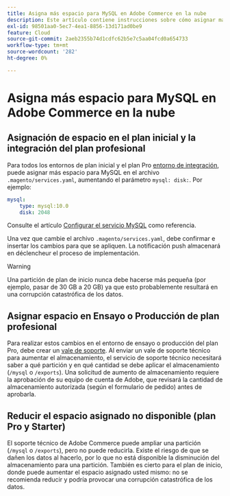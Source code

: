 ```yaml
---
title: Asigna más espacio para MySQL en Adobe Commerce en la nube
description: Este artículo contiene instrucciones sobre cómo asignar más espacio para MySQL en Adobe Commerce en la infraestructura en la nube.
exl-id: 98501aa0-5ec7-4ea1-8856-13d171ad0be9
feature: Cloud
source-git-commit: 2aeb2355b74d1cdfc62b5e7c5aa04fcd0a654733
workflow-type: tm+mt
source-wordcount: '282'
ht-degree: 0%

---
```


# Asigna más espacio para MySQL en Adobe Commerce en la nube


## Asignación de espacio en el plan inicial y la integración del plan profesional

Para todos los entornos de plan inicial y el plan Pro [entorno de integración](/help/announcements/adobe-commerce-announcements/integration-environment-enhancement-request-pro-and-starter.md), puede asignar más espacio para MySQL en el archivo `.magento/services.yaml`, aumentando el parámetro `mysql: disk:`. Por ejemplo:

```yaml
mysql:
    type: mysql:10.0
    disk: 2048
```

Consulte el artículo [Configurar el servicio MySQL](https://experienceleague.adobe.com/en/docs/commerce-cloud-service/user-guide/configure/service/mysql) como referencia.

Una vez que cambie el archivo `.magento/services.yaml`, debe confirmar e insertar los cambios para que se apliquen. La notificación push almacenará en déclencheur el proceso de implementación.

>[!WARNING]
>
>Una partición de plan de inicio nunca debe hacerse más pequeña (por ejemplo, pasar de 30 GB a 20 GB) ya que esto probablemente resultará en una corrupción catastrófica de los datos.

## Asignar espacio en Ensayo o Producción de plan profesional

Para realizar estos cambios en el entorno de ensayo o producción del plan Pro, debe crear un [vale de soporte](/help/help-center-guide/help-center/magento-help-center-user-guide.md#merchant-not-displayed). Al enviar un vale de soporte técnico para aumentar el almacenamiento, el servicio de soporte técnico necesitará saber a qué partición y en qué cantidad se debe aplicar el almacenamiento (`/mysql` o `/exports`). Una solicitud de aumento de almacenamiento requiere la aprobación de su equipo de cuenta de Adobe, que revisará la cantidad de almacenamiento autorizada (según el formulario de pedido) antes de aprobarla.

## Reducir el espacio asignado no disponible (plan Pro y Starter)

El soporte técnico de Adobe Commerce puede ampliar una partición (`/mysql` o `/exports`), pero no puede reducirla. Existe el riesgo de que se dañen los datos al hacerlo, por lo que no está disponible la disminución del almacenamiento para una partición.
También es cierto para el plan de inicio, donde puede aumentar el espacio asignado usted mismo: no se recomienda reducir y podría provocar una corrupción catastrófica de los datos.
